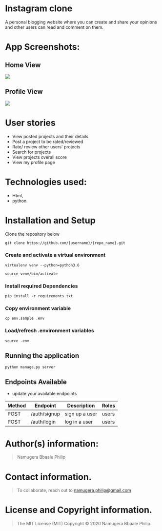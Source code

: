 # Instagram clone
A personal blogging website where you can create and share your opinions and other users can read and comment on them.

# App Screenshots:

## Home View
<img src="https://github.com/scrupycoco/Awaards/blob/master/media/screenshot1.png">

## Profile View 
<img src="https://github.com/scrupycoco/Awaards/blob/master/media/screenshot2.png">


# User stories
* View posted projects and their details
* Post a project to be rated/reviewed
* Rate/ review other users' projects
* Search for projects 
* View projects overall score
* View my profile page

# Technologies used: 
* Html,
* python.

# Installation and Setup

Clone the repository below

```
git clone https://github.com/{username}/{repo_name}.git
```

### Create and activate a virtual environment

    virtualenv venv --python=python3.6

    source venv/bin/activate

### Install required Dependencies

    pip install -r requirements.txt

### Copy environment variable

    cp env.sample .env

### Load/refresh .environment variables

    source .env

## Running the application

```
python manage.py server
```


## Endpoints Available
 - update your available endpoints

| Method | Endpoint                        | Description                           | Roles         |
| ------ | ------------------------------- | ------------------------------------- | ------------  |
| POST   |        /auth/signup             | sign up a user                        | users         |
| POST   |        /auth/login              | log in  a user                        | users         |



# Author(s) information: 
> Namugera Bbaale Philip

# Contact information.
> To collaborate, reach out to namugera.philip@gmail.com

# License and Copyright information.
> The MIT License (MIT) Copyright © 2020 Namugera Bbaale Philip.
